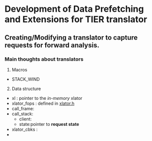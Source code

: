 # Development of Data Prefetching and Extensions for TIER translator #
## Creating/Modifying a translator to capture requests for forward analysis. ##
### Main thoughts about translators ###
1. Macros
  * STACK_WIND
2. Data structure
* xl          : pointer to the _in-memory_ xlator
* xlator_fops : defined in [xlator.h](https://github.com/code2hack/glusterfs/blob/doc/libglusterfs/src/xlator.h)
* call_frame:
* call_stack:  
  * client:
  * state:pointer to **request state**
* xlator_cbks :
* 
